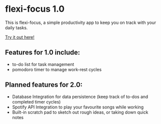 # flexi-focus 1.0

This is flexi-focus, a simple productivity app to keep you on track with your daily tasks.

[Try it out here!](https://flexifocus.vercel.app/)

## Features for 1.0 include:
 - to-do list for task management 
 - pomodoro timer to manage work-rest cycles

## Planned features for 2.0:
 - Database Integration for data persistence (keep track of to-dos and completed timer cycles)
 - Spotify API Integration to play your favourite songs while working
 - Built-in scratch pad to sketch out rough ideas, or taking down quick notes



